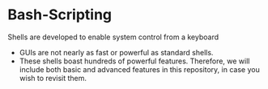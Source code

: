 # Bash-Scripting
Shells are developed to enable system control from a keyboard
- GUIs are not nearly as fast or powerful as standard shells. 
- These shells boast hundreds of powerful features. Therefore, we will include both basic and advanced features in this repository, in case you wish to revisit them.
